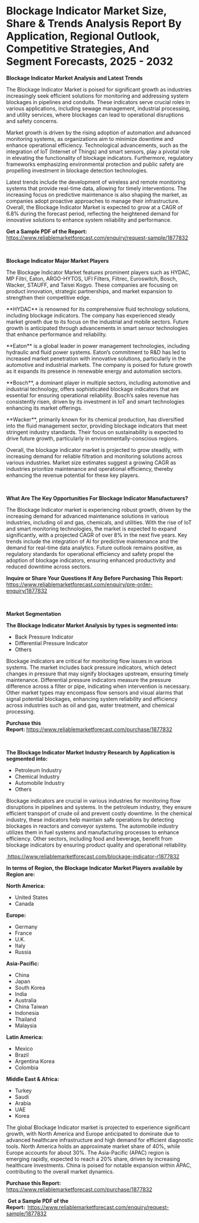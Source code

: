 <p><h1>Blockage Indicator Market Size, Share & Trends Analysis Report By Application, Regional Outlook, Competitive Strategies, And Segment Forecasts, 2025 - 2032</h1></p><p><strong>Blockage Indicator Market Analysis and Latest Trends</strong></p>
<p><p>The Blockage Indicator Market is poised for significant growth as industries increasingly seek efficient solutions for monitoring and addressing system blockages in pipelines and conduits. These indicators serve crucial roles in various applications, including sewage management, industrial processing, and utility services, where blockages can lead to operational disruptions and safety concerns.</p><p>Market growth is driven by the rising adoption of automation and advanced monitoring systems, as organizations aim to minimize downtime and enhance operational efficiency. Technological advancements, such as the integration of IoT (Internet of Things) and smart sensors, play a pivotal role in elevating the functionality of blockage indicators. Furthermore, regulatory frameworks emphasizing environmental protection and public safety are propelling investment in blockage detection technologies.</p><p>Latest trends include the development of wireless and remote monitoring systems that provide real-time data, allowing for timely interventions. The increasing focus on predictive maintenance is also shaping the market, as companies adopt proactive approaches to manage their infrastructure. Overall, the Blockage Indicator Market is expected to grow at a CAGR of 6.8% during the forecast period, reflecting the heightened demand for innovative solutions to enhance system reliability and performance.</p></p>
<p><strong>Get a Sample PDF of the Report:&nbsp;</strong> <a href="https://www.reliablemarketforecast.com/enquiry/request-sample/1877832?utm_campaign=3521&utm_medium=2&utm_source=Github&utm_content=ia&utm_term=12042025&utm_id=blockage-indicator">https://www.reliablemarketforecast.com/enquiry/request-sample/1877832</a></p>
<p>&nbsp;</p>
<p><strong>Blockage Indicator Major Market Players</strong></p>
<p><p>The Blockage Indicator Market features prominent players such as HYDAC, MP Filtri, Eaton, ARGO-HYTOS, UFI Filters, Filtrec, Euroswitch, Bosch, Wacker, STAUFF, and Taisei Kogyo. These companies are focusing on product innovation, strategic partnerships, and market expansion to strengthen their competitive edge.</p><p>**HYDAC** is renowned for its comprehensive fluid technology solutions, including blockage indicators. The company has experienced steady market growth due to its focus on the industrial and mobile sectors. Future growth is anticipated through advancements in smart sensor technologies that enhance performance and reliability.</p><p>**Eaton** is a global leader in power management technologies, including hydraulic and fluid power systems. Eaton’s commitment to R&D has led to increased market penetration with innovative solutions, particularly in the automotive and industrial markets. The company is poised for future growth as it expands its presence in renewable energy and automation sectors.</p><p>**Bosch**, a dominant player in multiple sectors, including automotive and industrial technology, offers sophisticated blockage indicators that are essential for ensuring operational reliability. Bosch’s sales revenue has consistently risen, driven by its investment in IoT and smart technologies enhancing its market offerings.</p><p>**Wacker**, primarily known for its chemical production, has diversified into the fluid management sector, providing blockage indicators that meet stringent industry standards. Their focus on sustainability is expected to drive future growth, particularly in environmentally-conscious regions.</p><p>Overall, the blockage indicator market is projected to grow steadily, with increasing demand for reliable filtration and monitoring solutions across various industries. Market size estimates suggest a growing CAGR as industries prioritize maintenance and operational efficiency, thereby enhancing the revenue potential for these key players.</p></p>
<p>&nbsp;</p>
<p><strong>What Are The Key Opportunities For Blockage Indicator Manufacturers?</strong></p>
<p><p>The Blockage Indicator market is experiencing robust growth, driven by the increasing demand for advanced maintenance solutions in various industries, including oil and gas, chemicals, and utilities. With the rise of IoT and smart monitoring technologies, the market is expected to expand significantly, with a projected CAGR of over 8% in the next five years. Key trends include the integration of AI for predictive maintenance and the demand for real-time data analytics. Future outlook remains positive, as regulatory standards for operational efficiency and safety propel the adoption of blockage indicators, ensuring enhanced productivity and reduced downtime across sectors.</p></p>
<p><strong>Inquire or Share Your Questions If Any Before Purchasing This Report:</strong> <a href="https://www.reliablemarketforecast.com/enquiry/pre-order-enquiry/1877832?utm_campaign=3521&utm_medium=2&utm_source=Github&utm_content=ia&utm_term=12042025&utm_id=blockage-indicator">https://www.reliablemarketforecast.com/enquiry/pre-order-enquiry/1877832</a></p>
<p>&nbsp;</p>
<p><strong>Market Segmentation</strong></p>
<p><strong>The Blockage Indicator Market Analysis by types is segmented into:</strong></p>
<p><ul><li>Back Pressure Indicator</li><li>Differential Pressure Indicator</li><li>Others</li></ul></p>
<p><p>Blockage indicators are critical for monitoring flow issues in various systems. The market includes back pressure indicators, which detect changes in pressure that may signify blockages upstream, ensuring timely maintenance. Differential pressure indicators measure the pressure difference across a filter or pipe, indicating when intervention is necessary. Other market types may encompass flow sensors and visual alarms that signal potential blockages, enhancing system reliability and efficiency across industries such as oil and gas, water treatment, and chemical processing.</p></p>
<p><strong>Purchase this Report:&nbsp;</strong><a href="https://www.reliablemarketforecast.com/purchase/1877832?utm_campaign=3521&utm_medium=2&utm_source=Github&utm_content=ia&utm_term=12042025&utm_id=blockage-indicator">https://www.reliablemarketforecast.com/purchase/1877832</a></p>
<p>&nbsp;</p>
<p><strong>The Blockage Indicator Market Industry Research by Application is segmented into:</strong></p>
<p><ul><li>Petroleum Industry</li><li>Chemical Industry</li><li>Automobile Industry</li><li>Others</li></ul></p>
<p><p>Blockage indicators are crucial in various industries for monitoring flow disruptions in pipelines and systems. In the petroleum industry, they ensure efficient transport of crude oil and prevent costly downtime. In the chemical industry, these indicators help maintain safe operations by detecting blockages in reactors and conveyor systems. The automobile industry utilizes them in fuel systems and manufacturing processes to enhance efficiency. Other sectors, including food and beverage, benefit from blockage indicators by ensuring product quality and operational reliability.</p></p>
<p><a href="https://www.reliablemarketforecast.com/blockage-indicator-r1877832?utm_campaign=3521&utm_medium=2&utm_source=Github&utm_content=ia&utm_term=12042025&utm_id=blockage-indicator">&nbsp;https://www.reliablemarketforecast.com/blockage-indicator-r1877832</a></p>
<p><strong>In terms of Region, the Blockage Indicator Market Players available by Region are:</strong></p>
<p>
    <p> <strong> North America: </strong>
        <ul>
            <li>United States</li>
            <li>Canada</li>
        </ul>
        </p> 
    <p> <strong> Europe: </strong>
        <ul>
            <li>Germany</li>
            <li>France</li>
            <li>U.K.</li>
            <li>Italy</li>
            <li>Russia</li>
        </ul>
        </p> 
    <p> <strong> Asia-Pacific: </strong>
        <ul>
            <li>China</li>
            <li>Japan</li>
            <li>South Korea</li>
            <li>India</li>
            <li>Australia</li>
            <li>China Taiwan</li>
            <li>Indonesia</li>
            <li>Thailand</li>
            <li>Malaysia</li>
        </ul>
        </p> 
    <p> <strong> Latin America: </strong>
        <ul>
            <li>Mexico</li>
            <li>Brazil</li>
            <li>Argentina Korea</li>
            <li>Colombia</li>
        </ul>
        </p> 
    <p> <strong> Middle East & Africa: </strong>
        <ul>
            <li>Turkey</li>
            <li>Saudi</li>
            <li>Arabia</li>
            <li>UAE</li>
            <li>Korea</li>
        </ul>
    </p>
    </p>
<p><p>The global Blockage Indicator market is projected to experience significant growth, with North America and Europe anticipated to dominate due to advanced healthcare infrastructure and high demand for efficient diagnostic tools. North America holds an approximate market share of 40%, while Europe accounts for about 30%. The Asia-Pacific (APAC) region is emerging rapidly, expected to reach a 20% share, driven by increasing healthcare investments. China is poised for notable expansion within APAC, contributing to the overall market dynamics.</p></p>
<p><strong>Purchase this Report: </strong><a href="https://www.reliablemarketforecast.com/purchase/1877832?utm_campaign=3521&utm_medium=2&utm_source=Github&utm_content=ia&utm_term=12042025&utm_id=blockage-indicator">https://www.reliablemarketforecast.com/purchase/1877832</a></p>
<p>&nbsp;<strong>Get a Sample PDF of the Report:&nbsp;&nbsp;</strong><a href="https://www.reliablemarketforecast.com/enquiry/request-sample/1877832?utm_campaign=3521&utm_medium=2&utm_source=Github&utm_content=ia&utm_term=12042025&utm_id=blockage-indicator">https://www.reliablemarketforecast.com/enquiry/request-sample/1877832</a></p>
<p><strong></strong></p>
<p><p></p><p></p><p></p></p>